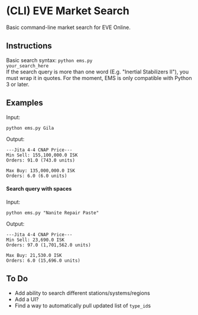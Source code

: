 # (CLI) EVE Market Search
Basic command-line market search for EVE Online.
## Instructions
Basic search syntax: <code>python ems.py your_search_here</code>  
If the search query is more than one word (E.g. "Inertial Stabilizers II"), you must wrap it in quotes. For the moment, EMS is only compatible with Python 3 or later.
## Examples  
Input:  
```
python ems.py Gila
```
Output:  
```
---Jita 4-4 CNAP Price---
Min Sell: 155,100,000.0 ISK
Orders: 91.0 (743.0 units)

Max Buy: 135,000,000.0 ISK
Orders: 6.0 (6.0 units)
```
#### Search query with spaces
Input:
```
python ems.py "Nanite Repair Paste"
```
Output:
```
---Jita 4-4 CNAP Price---
Min Sell: 23,690.0 ISK
Orders: 97.0 (1,701,562.0 units)

Max Buy: 21,530.0 ISK
Orders: 6.0 (15,696.0 units)
```
## To Do
* Add ability to search different stations/systems/regions
* Add a UI?
* Find a way to automatically pull updated list of <code>type_id</code>s

